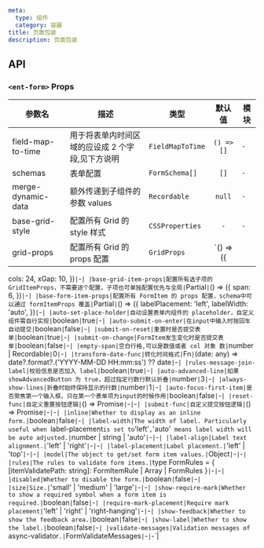 ```yaml
meta:
  type: 组件
  category: 容器
title: 页面包装
description: 页面包装
```


## API


### `<ent-form>` Props

|参数名|描述|类型|默认值|模块|
|---|---|---|:---:|---|
|field-map-to-time|用于将表单内时间区域的应设成 2 个字段,见下方说明|`FieldMapToTime`|`() => []`|`-`|
|schemas|表单配置|`FormSchema[]`|`[]`|`-`|
|merge-dynamic-data|额外传递到子组件的参数 values|`Recordable`|`null`|`-`|
|base-grid-style|配置所有 Grid 的 style 样式|`CSSProperties`|`-`|`-`|
|grid-props|配置所有 Grid 的 props 配置|`GridProps`|`() => ({
  cols: 24,
  xGap: 10,
})`|`-`|
|base-grid-item-props|配置所有选子项的 GridItemProps，不需要逐个配置，子项也可单独配置优先与全局|`Partial<GridItemProps>`|`() => ({
  span: 6,
})`|`-`|
|base-form-item-props|配置所有 FormItem 的 props 配置，schema中可以通过 formItemProps 覆盖|`Partial<FormItemProps>`|`() => ({
  labelPlacement: 'left',
  labelWidth: 'auto',
})`|`-`|
|auto-set-place-holder|自动设置表单内组件的 placeholder，自定义组件需自行实现|`boolean`|`true`|`-`|
|auto-submit-on-enter|在input中输入时按回车自动提交|`boolean`|`false`|`-`|
|submit-on-reset|重置时是否提交表单|`boolean`|`true`|`-`|
|submit-on-change|FormItem发生变化时是否提交表单|`boolean`|`false`|`-`|
|empty-span|空白行格,可以是数值或者 col 对象 数|`number \| Recordable`|`0`|`-`|
|transform-date-func|转化时间格式|`Fn`|`(date: any) => date?.format?.('YYYY-MM-DD HH:mm:ss') ?? date`|`-`|
|rules-message-join-label|校验信息是否加入 label|`boolean`|`true`|`-`|
|auto-advanced-line|如果 showAdvancedButton 为 true，超过指定行数行默认折叠|`number`|`3`|`-`|
|always-show-lines|折叠时始终保持显示的行数|`number`|`1`|`-`|
|auto-focus-first-item|是否聚焦第一个输入框，只在第一个表单项为input的时候作用|`boolean`|`false`|`-`|
|reset-func|自定义重置按钮逻辑|`() => Promise<void>`|`-`|`-`|
|submit-func|自定义提交按钮逻辑|`() => Promise<void>`|`-`|`-`|
|inline|Whether to display as an inline form.|`boolean`|`false`|`-`|
|label-width|The width of label. Particularly useful when `label-placement` is set to `'left'`,`'auto'` means label width will be auto adjusted.|`number \| string \| 'auto'`|`-`|`-`|
|label-align|Label text alignment.|`'left' \| 'right'`|`-`|`-`|
|label-placement|Label placement.|`'left' \| 'top'`|`-`|`-`|
|model|The object to get/set form item values.|`Object`|`-`|`-`|
|rules|The rules to validate form items.|`type FormRules = { [itemValidatePath: string]: FormItemRule \| Array<FormItemRule> \| FormRules }`|`-`|`-`|
|disabled|Whether to disable the form.|`boolean`|`false`|`-`|
|size|Size.|`'small' \| 'medium' \| 'large'`|`-`|`-`|
|show-require-mark|Whether to show a required symbol when a form item is required.|`boolean`|`false`|`-`|
|require-mark-placement|Require mark placement|`'left' \| 'right' \| 'right-hanging'`|`-`|`-`|
|show-feedback|Whether to show the feedback area.|`boolean`|`false`|`-`|
|show-label|Whether to show the label.|`boolean`|`false`|`-`|
|validate-messages|Validation messages of `async-validator`.|`FormValidateMessages`|`-`|`-`|



